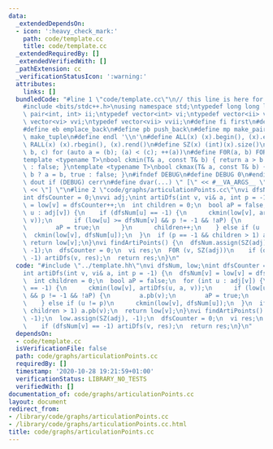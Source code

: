 ```yaml
---
data:
  _extendedDependsOn:
  - icon: ':heavy_check_mark:'
    path: code/template.cc
    title: code/template.cc
  _extendedRequiredBy: []
  _extendedVerifiedWith: []
  _pathExtension: cc
  _verificationStatusIcon: ':warning:'
  attributes:
    links: []
  bundledCode: "#line 1 \"code/template.cc\"\n// this line is here for a reason\n\
    #include <bits/stdc++.h>\nusing namespace std;\ntypedef long long ll;\ntypedef\
    \ pair<int, int> ii;\ntypedef vector<int> vi;\ntypedef vector<ii> vii;\ntypedef\
    \ vector<vi> vvi;\ntypedef vector<vii> vvii;\n#define fi first\n#define se second\n\
    #define eb emplace_back\n#define pb push_back\n#define mp make_pair\n#define mt\
    \ make_tuple\n#define endl '\\n'\n#define ALL(x) (x).begin(), (x).end()\n#define\
    \ RALL(x) (x).rbegin(), (x).rend()\n#define SZ(x) (int)(x).size()\n#define FOR(a,\
    \ b, c) for (auto a = (b); (a) < (c); ++(a))\n#define F0R(a, b) FOR (a, 0, (b))\n\
    template <typename T>\nbool ckmin(T& a, const T& b) { return a > b ? a = b, true\
    \ : false; }\ntemplate <typename T>\nbool ckmax(T& a, const T& b) { return a <\
    \ b ? a = b, true : false; }\n#ifndef DEBUG\n#define DEBUG 0\n#endif\n#define\
    \ dout if (DEBUG) cerr\n#define dvar(...) \" [\" << #__VA_ARGS__ \": \" << (__VA_ARGS__)\
    \ << \"] \"\n#line 2 \"code/graphs/articulationPoints.cc\"\nvi dfsNum, low;\n\
    int dfsCounter = 0;\nvvi adj;\nint artiDfs(int v, vi& a, int p = -1) {\n  dfsNum[v]\
    \ = low[v] = dfsCounter++;\n  int children = 0;\n  bool aP = false;\n  for (int\
    \ u : adj[v]) {\n    if (dfsNum[u] == -1) {\n      ckmin(low[v], artiDfs(u, a,\
    \ v));\n      if (low[u] >= dfsNum[v] && p != -1 && !aP) {\n        a.pb(v);\n\
    \        aP = true;\n      }\n      children++;\n    } else if (u != p)\n    \
    \  ckmin(low[v], dfsNum[u]);\n  }\n  if (p == -1 && children > 1) a.pb(v);\n \
    \ return low[v];\n}\nvi findArtiPoints() {\n  dfsNum.assign(SZ(adj), -1);\n  low.assign(SZ(adj),\
    \ -1);\n  dfsCounter = 0;\n  vi res;\n  F0R (v, SZ(adj))\n    if (dfsNum[v] ==\
    \ -1) artiDfs(v, res);\n  return res;\n}\n"
  code: "#include \"../template.hh\"\nvi dfsNum, low;\nint dfsCounter = 0;\nvvi adj;\n\
    int artiDfs(int v, vi& a, int p = -1) {\n  dfsNum[v] = low[v] = dfsCounter++;\n\
    \  int children = 0;\n  bool aP = false;\n  for (int u : adj[v]) {\n    if (dfsNum[u]\
    \ == -1) {\n      ckmin(low[v], artiDfs(u, a, v));\n      if (low[u] >= dfsNum[v]\
    \ && p != -1 && !aP) {\n        a.pb(v);\n        aP = true;\n      }\n      children++;\n\
    \    } else if (u != p)\n      ckmin(low[v], dfsNum[u]);\n  }\n  if (p == -1 &&\
    \ children > 1) a.pb(v);\n  return low[v];\n}\nvi findArtiPoints() {\n  dfsNum.assign(SZ(adj),\
    \ -1);\n  low.assign(SZ(adj), -1);\n  dfsCounter = 0;\n  vi res;\n  F0R (v, SZ(adj))\n\
    \    if (dfsNum[v] == -1) artiDfs(v, res);\n  return res;\n}\n"
  dependsOn:
  - code/template.cc
  isVerificationFile: false
  path: code/graphs/articulationPoints.cc
  requiredBy: []
  timestamp: '2020-10-28 19:21:59+01:00'
  verificationStatus: LIBRARY_NO_TESTS
  verifiedWith: []
documentation_of: code/graphs/articulationPoints.cc
layout: document
redirect_from:
- /library/code/graphs/articulationPoints.cc
- /library/code/graphs/articulationPoints.cc.html
title: code/graphs/articulationPoints.cc
---
```

